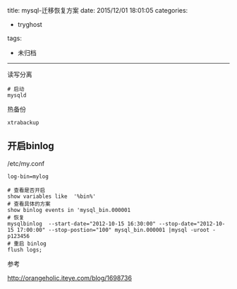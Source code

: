title: mysql-迁移恢复方案
date: 2015/12/01 18:01:05
categories:
 - tryghost

tags:
 - 未归档 



---

读写分离
```
# 启动 
mysqld
```

热备份
```
xtrabackup
```

## 开启binlog
/etc/my.conf
```language-bash
log-bin=mylog
```

```language-sql
# 查看是否开启
show variables like  '%bin%'
# 查看具体的方案
show binlog events in 'mysql_bin.000001
# 恢复
mysqlbinlog  --start-date="2012-10-15 16:30:00" --stop-date="2012-10-15 17:00:00" --stop-postion="100" mysql_bin.000001 |mysql -uroot -p123456
# 重启 binlog
flush logs;
```


参考

http://orangeholic.iteye.com/blog/1698736





